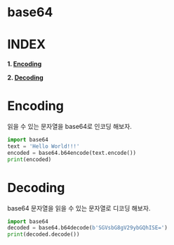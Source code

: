 # base64

# **INDEX**

**1. [Encoding](#Encoding)**

**2. [Decoding](#Decoding)**


# **Encoding**

읽을 수 있는 문자열을 base64로 인코딩 해보자.

```py
import base64
text = 'Hello World!!!'
encoded = base64.b64encode(text.encode())
print(encoded)
```


# **Decoding**

base64 문자열을 읽을 수 있는 문자열로 디코딩 해보자.

```py
import base64
decoded = base64.b64decode(b'SGVsbG8gV29ybGQhISE=')
print(decoded.decode())
```